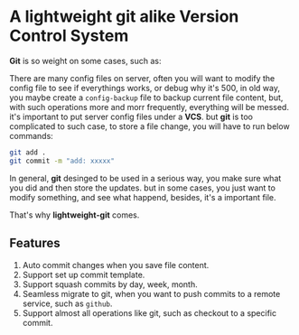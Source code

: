 # A lightweight git alike Version Control System

**Git** is so weight on some cases, such as:

There are many config files on server, often you will want to modify the config file
to see if everythings works, or debug why it's 500, in old way, you maybe create a `config-backup` file to
backup current file content, but, with such operations more and morr frequently, everything will be messed.
it's important to put server config files under a **VCS**.
but **git** is too complicated to such case, to store a file change, you will have to run below commands:
```bash
git add .
git commit -m "add: xxxxx"
```
In general, **git** desinged to be used in a serious way, you make sure what you did
and then store the updates.
but in some cases, you just want to modify something, and see what happend, besides,
it's a important file.

That's why **lightweight-git** comes.

## Features

1. Auto commit changes when you save file content.
2. Support set up commit template.
3. Support squash commits by day, week, month.
4. Seamless migrate to git, when you want to push commits to a remote service,
  such as `github`.
5. Support almost all operations like git, such as checkout to a specific commit.
